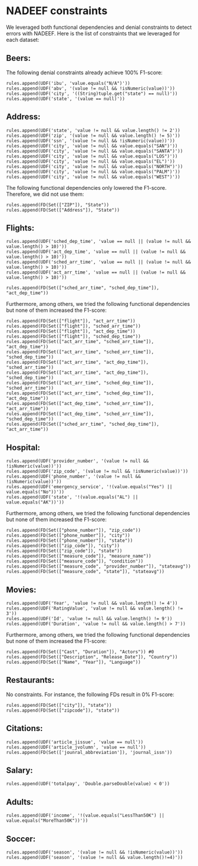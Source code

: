 # NADEEF constraints

We leveraged both functional dependencies and denial constraints to detect errors with NADEEF. 
Here is the list of constraints that we leveraged for each dataset:

## Beers:
The following denial constraints already achieve 100% F1-score:
```
rules.append(UDF('ibu', 'value.equals("N/A")'))
rules.append(UDF('abv', '(value != null && !isNumeric(value))'))
rules.append(UDF('city', '((String)tuple.get("state") == null)'))
rules.append(UDF('state', '(value == null)'))
```

## Address:
```
rules.append(UDF('state', 'value != null && value.length() != 2'))
rules.append(UDF('zip', '(value != null && value.length() != 5)'))
rules.append(UDF('ssn', '(value != null && !isNumeric(value))'))
rules.append(UDF('city', 'value != null && value.equals("SAN")'))
rules.append(UDF('city', 'value != null && value.equals("SANTA")'))
rules.append(UDF('city', 'value != null && value.equals("LOS")'))
rules.append(UDF('city', 'value != null && value.equals("EL")'))
rules.append(UDF('city', 'value != null && value.equals("NORTH")'))
rules.append(UDF('city', 'value != null && value.equals("PALM")'))
rules.append(UDF('city', 'value != null && value.equals("WEST")'))
```

The following functional dependencies only lowered the F1-score. Therefore, we did not use them:
```
rules.append(FD(Set(["ZIP"]), "State"))
rules.append(FD(Set(["Address"]), "State"))
```

## Flights:
```
rules.append(UDF('sched_dep_time', 'value == null || (value != null && value.length() > 10)'))
rules.append(UDF('act_dep_time', 'value == null || (value != null && value.length() > 10)'))
rules.append(UDF('sched_arr_time', 'value == null || (value != null && value.length() > 10)'))
rules.append(UDF('act_arr_time', 'value == null || (value != null && value.length() > 10)'))

rules.append(FD(Set(["sched_arr_time", "sched_dep_time"]), "act_dep_time"))
```
Furthermore, among others, we tried the following functional dependencies but none of them increased the F1-score:
```
rules.append(FD(Set(["flight"]), "act_arr_time"))
rules.append(FD(Set(["flight"]), "sched_arr_time"))
rules.append(FD(Set(["flight"]), "act_dep_time"))
rules.append(FD(Set(["flight"]), "sched_dep_time"))
rules.append(FD(Set(["act_arr_time", "sched_arr_time"]), "act_dep_time"))
rules.append(FD(Set(["act_arr_time", "sched_arr_time"]), "sched_dep_time"))
rules.append(FD(Set(["act_arr_time", "act_dep_time"]), "sched_arr_time"))
rules.append(FD(Set(["act_arr_time", "act_dep_time"]), "sched_dep_time"))
rules.append(FD(Set(["act_arr_time", "sched_dep_time"]), "sched_arr_time"))
rules.append(FD(Set(["act_arr_time", "sched_dep_time"]), "act_dep_time"))
rules.append(FD(Set(["act_dep_time", "sched_arr_time"]), "act_arr_time"))
rules.append(FD(Set(["act_dep_time", "sched_arr_time"]), "sched_dep_time"))
rules.append(FD(Set(["sched_arr_time", "sched_dep_time"]), "act_arr_time"))
```

## Hospital:
```
rules.append(UDF('provider_number', '(value != null && !isNumeric(value))'))
rules.append(UDF('zip_code', '(value != null && !isNumeric(value))'))
rules.append(UDF('phone_number', '(value != null && !isNumeric(value))'))
rules.append(UDF('emergency_service', '!(value.equals("Yes") || value.equals("No"))'))
rules.append(UDF('state', '!(value.equals("AL") || value.equals("AK"))'))
```
Furthermore, among others, we tried the following functional dependencies but none of them increased the F1-score:
```
rules.append(FD(Set(["phone_number"]), "zip_code"))
rules.append(FD(Set(["phone_number"]), "city"))
rules.append(FD(Set(["phone_number"]), "state"))
rules.append(FD(Set(["zip_code"]), "city"))
rules.append(FD(Set(["zip_code"]), "state"))
rules.append(FD(Set(["measure_code"]), "measure_name"))
rules.append(FD(Set(["measure_code"]), "condition"))
rules.append(FD(Set(["measure_code", "provider_number"]), "stateavg"))
rules.append(FD(Set(["measure_code", "state"]), "stateavg"))
```

## Movies:
```
rules.append(UDF('Year', 'value != null && value.length() != 4'))
rules.append(UDF('RatingValue', 'value != null && value.length() != 3'))
rules.append(UDF('Id', 'value != null && value.length() != 9'))
rules.append(UDF('Duration', 'value != null && value.length() > 7'))
```
Furthermore, among others, we tried the following functional dependencies but none of them increased the F1-score:
```
rules.append(FD(Set(["Cast", "Duration"]), "Actors")) #0
rules.append(FD(Set(["Description", "Release_Date"]), "Country"))
rules.append(FD(Set(["Name", "Year"]), "Language"))
```

## Restaurants:
No constraints. For instance, the following FDs result in 0% F1-score:
```
rules.append(FD(Set(["city"]), "state"))
rules.append(FD(Set(["zipcode"]), "state"))
```

## Citations:
```
rules.append(UDF('article_jissue', 'value == null'))
rules.append(UDF('article_jvolumn', 'value == null'))
rules.append(FD(Set(['jounral_abbreviation']), 'journal_issn'))
```

## Salary:
```
rules.append(UDF('totalpay', 'Double.parseDouble(value) < 0'))
```

## Adults:
```
rules.append(UDF('income', '!(value.equals("LessThan50K") || value.equals("MoreThan50K"))'))
```

## Soccer:
```
rules.append(UDF('season', '(value != null && !isNumeric(value))'))
rules.append(UDF('season', '(value != null && value.length()!=4)'))
```







